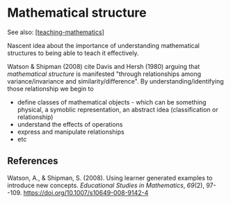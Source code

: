 # Mathematical structure

See also: [[teaching-mathematics]]

Nascent idea about the importance of understanding mathematical structures to being able to teach it effectively.

Watson & Shipman (2008) cite Davis and Hersh (1980) arguing that _mathematical structure_ is manifested "through relationships among variance/invariance and similarity/difference". By understanding/identifying those relationship we begin to

- define classes of mathematical objects - which can be something physical, a symoblic representation, an abstract idea (classification or relationship)
- understand the effects of operations
- express and manipulate relationships
- etc

## References

Watson, A., & Shipman, S. (2008). Using learner generated examples to introduce new concepts. *Educational Studies in Mathematics*, *69*(2), 97--109. <https://doi.org/10.1007/s10649-008-9142-4>


[//begin]: # "Autogenerated link references for markdown compatibility"
[teaching-mathematics]: teaching-mathematics "Teaching Mathematics"
[//end]: # "Autogenerated link references"